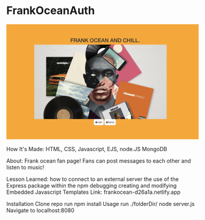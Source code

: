 # FrankOceanAuth
![ screenshot of application](FOcean.png)

How It's Made:
HTML, CSS, Javascript, EJS, node.JS MongoDB

About:
Frank ocean fan page! Fans can post messages to each other and listen to music!

Lesson Learned:
how to connect to an external server
the use of the Express package within the npm
debugging
creating and modifying Embedded Javascript Templates
Link: frankocean-d26a1a.netlify.app


Installation
Clone repo
run npm install
Usage
run ./folderDir/ node server.js
Navigate to localhost:8080
